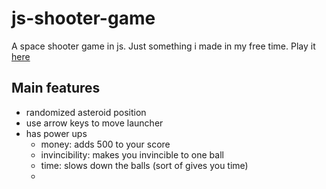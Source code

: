 # js-shooter-game
A space shooter game in js. Just something i made in my free time. Play it [here](https://skparab1.github.io/r/game)

## Main features
- randomized asteroid position
- use arrow keys to move launcher
- has power ups
  - money: adds 500 to your score
  - invincibility: makes you invincible to one ball
  - time: slows down the balls (sort of gives you time)
  - 
